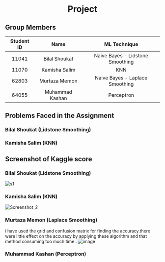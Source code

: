 <h1 align="center">Project</h1>

## Group Members
| Student ID | Name | ML Technique |
| :---: | :---:  | :---:  |
| 11041 | Bilal Shoukat | Naive Bayes - Lidstone Smoothing
| 11070 | Kamisha Salim | KNN |
| 62803 | Murtaza Memon | Naive Bayes - Laplace Smoothing |
| 64055 | Muhammad Kashan | Perceptron

## Problems Faced in the Assignment
### Bilal Shoukat (Lidstone Smoothing)


### Kamisha Salim (KNN)


## Screenshot of Kaggle score
### Bilal Shoukat (Lidstone Smoothing)
![s1](https://user-images.githubusercontent.com/63594764/169640098-bfab11e4-e2e4-4d7e-8d9b-6d937d64386c.png)


### Kamisha Salim (KNN)
![Screenshot_2](https://user-images.githubusercontent.com/99355356/169633852-d0efd208-8fc1-4653-aaf1-883bf40e1828.png)


### Murtaza Memon (Laplace Smoothing)
i have used the grid and confusion matrix for finding the accuracy.there were little effect on the accuracy by applying these algorithm and that method  consuming too much time .
![image](https://user-images.githubusercontent.com/41837489/169533231-471c25cf-5e0b-45cb-afb4-78124786b9ab.png)


### Muhammad Kashan (Perceptron)
